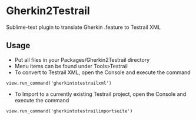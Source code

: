 Gherkin2Testrail
================

Sublime-text plugin to translate Gherkin .feature to Testrail XML

Usage
---

* Put all files in your Packages/Gherkin2Testrail directory
* Menu items can be found under Tools>Testrail
* To convert to Testrail XML, open the Console and execute the command
```
view.run_command('gherkintotestrailxml')
```
* To Import to a currently existing Testrail project, open the Console and execute the command
```
view.run_command('gherkintotestrailimportsuite')
```